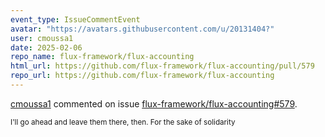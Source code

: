 ```yaml
---
event_type: IssueCommentEvent
avatar: "https://avatars.githubusercontent.com/u/20131404?"
user: cmoussa1
date: 2025-02-06
repo_name: flux-framework/flux-accounting
html_url: https://github.com/flux-framework/flux-accounting/pull/579
repo_url: https://github.com/flux-framework/flux-accounting
---
```


<a href='https://github.com/cmoussa1' target='_blank'>cmoussa1</a> commented on issue <a href='https://github.com/flux-framework/flux-accounting/pull/579' target='_blank'>flux-framework/flux-accounting#579</a>.

<small>I'll go ahead and leave them there, then. For the sake of solidarity 